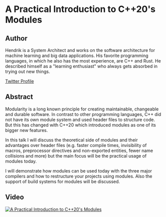 # A Practical Introduction to C++20's Modules

## Author

Hendrik is a System Architect and works on the software architecture for machine learning and big data applications. His favorite programming languages, in which he also has the most experience, are C++ and Rust. He described himself as a "learning enthusiast" who always gets absorbed in trying out new things.

[Twitter Profile](https://twitter.com/hniemeye)

## Abstract

Modularity is a long known principle for creating maintainable, changeable and durable software. In contrast to other programming languages, C++ did not have its own module system and used header files to structure code. But this has changed with C++20 which introduced modules as one of its bigger new features.

In this talk I will discuss the theoretical side of modules and their advantages over header files (e.g. faster compile times, invisibility of macros, preprocessor directives and non-exported entities, fewer name collisions and more) but the main focus will be the practical usage of modules today.

I will demonstrate how modules can be used today with the three major compilers and how to restructure your projects using modules. Also the support of build systems for modules will be discussed.

## Video

[![A Practical Introduction to C++20's Modules](https://img.youtube.com/vi/tOjZtodXqNQ/0.jpg)](https://youtu.be/tOjZtodXqNQ)
